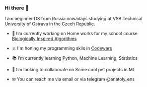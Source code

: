 ### Hi there 👋

I am beginner DS from Russia nowadays studying at VSB Technical University of Ostrava in the Czech Republic.

- 🔨 I’m currently working on Home works for my school course [Biologically Inspired Algorithms](https://github.com/ens-a/BIA)

- ⚔️ I'm honing my programming skils in [Codewars](https://www.codewars.com/users/ens-a)

- 📚 I’m currently learning Python, Machine Learning, Statistics

- 🤝 I’m looking to collaborate on Some cool pet projects in ML

- ✉ You can reach me via email or via telegram @anatoly_ens

